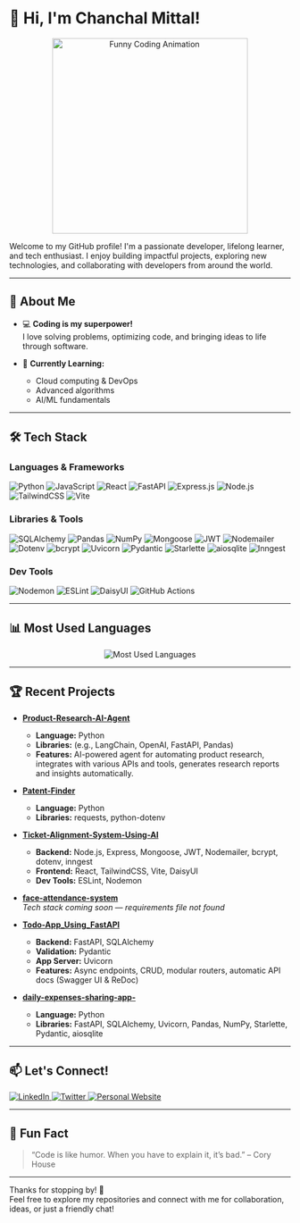 # 👋 Hi, I'm Chanchal Mittal!

<p align="center">
  <img src="https://media.giphy.com/media/13HgwGsXF0aiGY/giphy.gif" alt="Funny Coding Animation" width="350"/>
</p>

Welcome to my GitHub profile! I'm a passionate developer, lifelong learner, and tech enthusiast. I enjoy building impactful projects, exploring new technologies, and collaborating with developers from around the world.

---

## 🚀 About Me

- 💻 **Coding is my superpower!**  
  I love solving problems, optimizing code, and bringing ideas to life through software.

- 🌱 **Currently Learning:**  
  - Cloud computing & DevOps
  - Advanced algorithms
  - AI/ML fundamentals

---

## 🛠️ Tech Stack

### Languages & Frameworks
![Python](https://img.shields.io/badge/-Python-3776AB?style=flat-square&logo=python&logoColor=white)
![JavaScript](https://img.shields.io/badge/-JavaScript-F7DF1E?style=flat-square&logo=javascript&logoColor=black)
![React](https://img.shields.io/badge/-React-20232A?style=flat-square&logo=react&logoColor=61DAFB)
![FastAPI](https://img.shields.io/badge/-FastAPI-009688?style=flat-square&logo=fastapi&logoColor=white)
![Express.js](https://img.shields.io/badge/-Express.js-000000?style=flat-square&logo=express&logoColor=white)
![Node.js](https://img.shields.io/badge/-Node.js-339933?style=flat-square&logo=node.js&logoColor=white)
![TailwindCSS](https://img.shields.io/badge/-TailwindCSS-38B2AC?style=flat-square&logo=tailwind-css&logoColor=white)
![Vite](https://img.shields.io/badge/-Vite-646CFF?style=flat-square&logo=vite&logoColor=white)

### Libraries & Tools
![SQLAlchemy](https://img.shields.io/badge/-SQLAlchemy-2C3E50?style=flat-square)
![Pandas](https://img.shields.io/badge/-Pandas-150458?style=flat-square&logo=pandas&logoColor=white)
![NumPy](https://img.shields.io/badge/-NumPy-013243?style=flat-square&logo=numpy&logoColor=white)
![Mongoose](https://img.shields.io/badge/-Mongoose-880000?style=flat-square)
![JWT](https://img.shields.io/badge/-JWT-000000?style=flat-square)
![Nodemailer](https://img.shields.io/badge/-Nodemailer-009688?style=flat-square)
![Dotenv](https://img.shields.io/badge/-Dotenv-8DD6F9?style=flat-square)
![bcrypt](https://img.shields.io/badge/-bcrypt-004078?style=flat-square)
![Uvicorn](https://img.shields.io/badge/-Uvicorn-000000?style=flat-square)
![Pydantic](https://img.shields.io/badge/-Pydantic-1F4D7A?style=flat-square)
![Starlette](https://img.shields.io/badge/-Starlette-0A2239?style=flat-square)
![aiosqlite](https://img.shields.io/badge/-aiosqlite-1F4D7A?style=flat-square)
![Inngest](https://img.shields.io/badge/-Inngest-3B82F6?style=flat-square)

### Dev Tools
![Nodemon](https://img.shields.io/badge/-Nodemon-76D04B?style=flat-square)
![ESLint](https://img.shields.io/badge/-ESLint-4B32C3?style=flat-square&logo=eslint&logoColor=white)
![DaisyUI](https://img.shields.io/badge/-DaisyUI-3B82F6?style=flat-square)
![GitHub Actions](https://img.shields.io/badge/-GitHub%20Actions-2088FF?style=flat-square&logo=github-actions&logoColor=white)

---

## 📊 Most Used Languages

<p align="center">
  <img src="https://github-readme-stats.vercel.app/api/top-langs/?username=chanchalmittal&theme=shadow_green&hide_border=false&include_all_commits=false&count_private=false&layout=compact" alt="Most Used Languages" />
</p>

---

## 🏆 Recent Projects
- **[Product-Research-AI-Agent](https://github.com/chanchalmittal/Product-Research-AI-Agent)**  
  - **Language:** Python  
  - **Libraries:** (e.g., LangChain, OpenAI, FastAPI, Pandas)  
  - **Features:** AI-powered agent for automating product research, integrates with various APIs and tools, generates research reports and insights automatically.

- **[Patent-Finder](https://github.com/chanchalmittal/Patent-Finder)**  
  - **Language:** Python  
  - **Libraries:** requests, python-dotenv

- **[Ticket-Alignment-System-Using-AI](https://github.com/chanchalmittal/Ticket-Alignment-System-Using-AI)**  
  - **Backend:** Node.js, Express, Mongoose, JWT, Nodemailer, bcrypt, dotenv, inngest  
  - **Frontend:** React, TailwindCSS, Vite, DaisyUI  
  - **Dev Tools:** ESLint, Nodemon

- **[face-attendance-system](https://github.com/chanchalmittal/face-attendance-system)**  
  _Tech stack coming soon — requirements file not found_

- **[Todo-App_Using_FastAPI](https://github.com/chanchalmittal/Todo-App_Using_FastAPI)**  
  - **Backend:** FastAPI, SQLAlchemy  
  - **Validation:** Pydantic  
  - **App Server:** Uvicorn  
  - **Features:** Async endpoints, CRUD, modular routers, automatic API docs (Swagger UI & ReDoc)

- **[daily-expenses-sharing-app-](https://github.com/chanchalmittal/daily-expenses-sharing-app-)**  
  - **Language:** Python  
  - **Libraries:** FastAPI, SQLAlchemy, Uvicorn, Pandas, NumPy, Starlette, Pydantic, aiosqlite

---

## 📫 Let's Connect!

<p align="left">
  <a href="https://www.linkedin.com/in/chanchalmittal/" target="_blank">
    <img src="https://img.shields.io/badge/LinkedIn-0A66C2?style=for-the-badge&logo=linkedin&logoColor=white" alt="LinkedIn"/>
  </a>
  <a href="https://twitter.com/chanchalmittal" target="_blank">
    <img src="https://img.shields.io/badge/Twitter-1DA1F2?style=for-the-badge&logo=twitter&logoColor=white" alt="Twitter"/>
  </a>
  <a href="https://chanchalmittal.com" target="_blank">
    <img src="https://img.shields.io/badge/Website-000000?style=for-the-badge&logo=About.me&logoColor=white" alt="Personal Website"/>
  </a>
</p>

---

## 💬 Fun Fact

> “Code is like humor. When you have to explain it, it’s bad.” – Cory House

---

Thanks for stopping by! 🌟  
Feel free to explore my repositories and connect with me for collaboration, ideas, or just a friendly chat!
